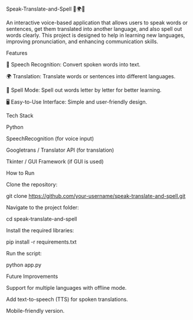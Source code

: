 Speak-Translate-and-Spell 🎤🌍🔡

An interactive voice-based application that allows users to speak words or sentences, get them translated into another language, and also spell out words clearly. This project is designed to help in learning new languages, improving pronunciation, and enhancing communication skills.

Features

🎤 Speech Recognition: Convert spoken words into text.

🌍 Translation: Translate words or sentences into different languages.

🔡 Spell Mode: Spell out words letter by letter for better learning.

🖥️ Easy-to-Use Interface: Simple and user-friendly design.

Tech Stack

Python

SpeechRecognition (for voice input)

Googletrans / Translator API (for translation)

Tkinter / GUI Framework (if GUI is used)

How to Run

Clone the repository:

git clone https://github.com/your-username/speak-translate-and-spell.git


Navigate to the project folder:

cd speak-translate-and-spell


Install the required libraries:

pip install -r requirements.txt


Run the script:

python app.py

Future Improvements

Support for multiple languages with offline mode.

Add text-to-speech (TTS) for spoken translations.

Mobile-friendly version.
